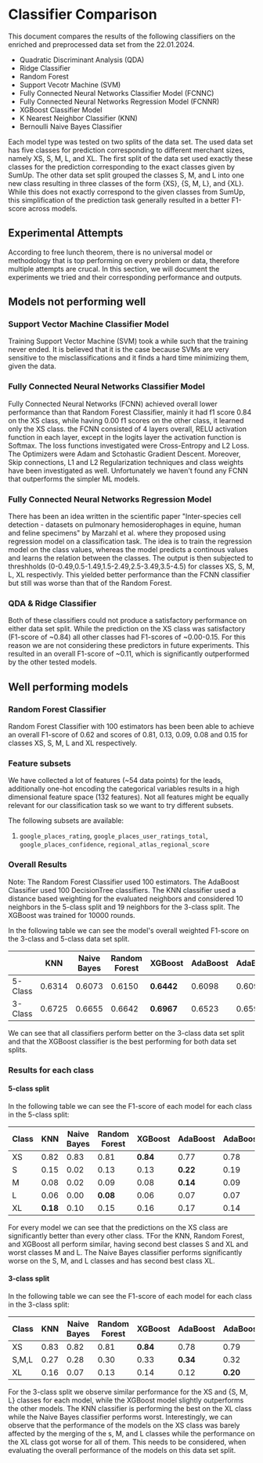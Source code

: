 <!--
SPDX-License-Identifier: MIT
SPDX-FileCopyrightText: 2024 Felix Zailskas <felixzailskas@gmail.com>
SPDX-FileCopyrightText: 2024 Ahmed Sheta <ahmed.sheta@fau.de>
-->

# Classifier Comparison

This document compares the results of the following classifiers on the enriched and
preprocessed data set from the 22.01.2024.

- Quadratic Discriminant Analysis (QDA)
- Ridge Classifier
- Random Forest
- Support Vecotr Machine (SVM)
- Fully Connected Neural Networks Classifier Model (FCNNC)
- Fully Connected Neural Networks Regression Model (FCNNR)
- XGBoost Classifier Model
- K Nearest Neighbor Classifier (KNN)
- Bernoulli Naive Bayes Classifier

Each model type was tested on two splits of the data set. The used data set has five
classes for prediction corresponding to different merchant sizes, namely XS, S, M, L, and XL.
The first split of the data set used exactly these classes for the prediction corresponding
to the exact classes given by SumUp. The other data set split grouped the classes S, M, and L
into one new class resulting in three classes of the form {XS}, {S, M, L}, and {XL}. While
this does not exactly correspond to the given classes from SumUp, this simplification of
the prediction task generally resulted in a better F1-score across models.

## Experimental Attempts

According to free lunch theorem, there is no universal model or methodology that is top performing on every problem or data, therefore multiple attempts are crucal. In this section, we will document the experiments we tried and their corresponding performance and outputs.

## Models not performing well

### Support Vector Machine Classifier Model

Training Support Vector Machine (SVM) took a while such that the training never ended. It is believed that it is the case because SVMs are very sensitive to the misclassifications and it finds a hard time minimizing them, given the data.

### Fully Connected Neural Networks Classifier Model

Fully Connected Neural Networks (FCNN) achieved overall lower performance than that Random Forest Classifier, mainly it had f1 score 0.84 on the XS class, while having 0.00 f1 scores on the other class, it learned only the XS class. the FCNN consisted of 4 layers overall, RELU activation function in each layer, except in the logits layer the activation function is Softmax. The loss functions investigated were Cross-Entropy and L2 Loss. The Optimizers were Adam and Sctohastic Gradient Descent. Moreover, Skip connections, L1 and L2 Regularization techniques and class weights have been investigated as well. Unfortunately we haven't found any FCNN that outperforms the simpler ML models.

### Fully Connected Neural Networks Regression Model

There has been an idea written in the scientific paper "Inter-species cell detection -
datasets on pulmonary hemosiderophages in equine, human and feline specimens" by Marzahl et al. where they proposed using regression model on a classification task. The idea is to train the regression model on the class values, whereas the model predicts a continous values and learns the relation between the classes. The output is then subjected to threshholds (0-0.49,0.5-1.49,1.5-2.49,2.5-3.49,3.5-4.5) for classes XS, S, M, L, XL respectivly. This yielded better performance than the FCNN classifier but still was worse than that of the Random Forest.

### QDA & Ridge Classifier

Both of these classifiers could not produce a satisfactory performance on either data set
split. While the prediction on the XS class was satisfactory (F1-score of ~0.84) all other
classes had F1-scores of ~0.00-0.15. For this reason we are not considering these predictors
in future experiments. This resulted in an overall F1-score of ~0.11, which is significantly
outperformed by the other tested models.

## Well performing models

### Random Forest Classifier

Random Forest Classifier with 100 estimators has been been able to achieve an overall F1-score of 0.62 and scores of 0.81, 0.13, 0.09, 0.08 and 0.15 for classes XS, S, M, L and XL respectively.

### Feature subsets

We have collected a lot of features (~54 data points) for the leads, additionally one-hot encoding the categorical variables
results in a high dimensional feature space (132 features). Not all features might be equally relevant for our classification task
so we want to try different subsets.

The following subsets are available:

1. `google_places_rating`, `google_places_user_ratings_total`, `google_places_confidence`, `regional_atlas_regional_score`

### Overall Results

Note:
The Random Forest Classifier used 100 estimators.
The AdaBoost Classifier used 100 DecisionTree classifiers.
The KNN classifier used a distance based weighting for the evaluated neighbors and considered 10 neighbors in the 5-class split and 19 neighbors for the 3-class split.
The XGBoost was trained for 10000 rounds.

In the following table we can see the model's overall weighted F1-score on the 3-class and
5-class data set split.

|         | KNN    | Naive Bayes | Random Forest | XGBoost    | AdaBoost | AdaBoost(subset=1) |
| ------- | ------ | ----------- | ------------- | ---------- | -------- | ------------------ |
| 5-Class | 0.6314 | 0.6073      | 0.6150        | **0.6442** | 0.6098   | 0.6090             |
| 3-Class | 0.6725 | 0.6655      | 0.6642        | **0.6967** | 0.6523   | 0.6591             |

We can see that all classifiers perform better on the 3-class data set split and that the XGBoost classifier is the best performing for both data set splits.

### Results for each class

#### 5-class split

In the following table we can see the F1-score of each model for each class in the 5-class split:

| Class | KNN      | Naive Bayes | Random Forest | XGBoost  | AdaBoost | AdaBoost(subset=1) |
| ----- | -------- | ----------- | ------------- | -------- | -------- | ------------------ |
| XS    | 0.82     | 0.83        | 0.81          | **0.84** | 0.77     | 0.78               |
| S     | 0.15     | 0.02        | 0.13          | 0.13     | **0.22** | 0.19               |
| M     | 0.08     | 0.02        | 0.09          | 0.08     | **0.14** | 0.09               |
| L     | 0.06     | 0.00        | **0.08**      | 0.06     | 0.07     | 0.07               |
| XL    | **0.18** | 0.10        | 0.15          | 0.16     | 0.17     | 0.14               |

For every model we can see that the predictions on the XS class are significantly better than every other class. TFor the KNN, Random Forest, and XGBoost all perform similar, having second best classes S and XL and worst classes M and L. The Naive Bayes classifier performs significantly worse on the S, M, and L classes and has second best class XL.

#### 3-class split

In the following table we can see the F1-score of each model for each class in the 3-class split:

| Class | KNN  | Naive Bayes | Random Forest | XGBoost  | AdaBoost | AdaBoost(subset=1) |
| ----- | ---- | ----------- | ------------- | -------- | -------- | ------------------ |
| XS    | 0.83 | 0.82        | 0.81          | **0.84** | 0.78     | 0.79               |
| S,M,L | 0.27 | 0.28        | 0.30          | 0.33     | **0.34** | 0.32               |
| XL    | 0.16 | 0.07        | 0.13          | 0.14     | 0.12     | **0.20**           |

For the 3-class split we observe similar performance for the XS and {S, M, L} classes for each model, while the XGBoost model slightly outperforms the other models. The KNN classifier is performing the best on the XL class while the Naive Bayes classifier performs worst. Interestingly, we can observe that the performance of the models on the XS class was barely affected by the merging of the s, M, and L classes while the performance on the XL class got worse for all of them. This needs to be considered, when evaluating the overall performance of the models on this data set split.
